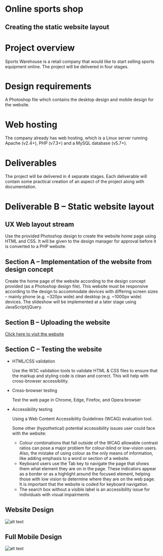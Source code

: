 <h1>Online sports shop</h1>
<h2>Creating the static website layout</h2>

# Project overview
<p>Sports Warehouse is a retail company that would like to start selling sports equipment online. The project will be delivered in four stages.</p>

# Design requirements
A Photoshop file which contains the desktop design and mobile design for the website.
# Web hosting 
The company already has web hosting, which is a Linux server running Apache (v2.4+), PHP (v7.3+) and a MySQL database (v5.7+).
# Deliverables
The project will be delivered in 4 separate stages. Each deliverable will contain some practical creation of an aspect of the project along with documentation.

# Deliverable B – Static website layout
<h2>UX Web layout stream</h2>
<p>Use the provided Photoshop design to create the website home page using HTML and CSS. It will be given to the design manager for approval before it is converted to a PHP website.</p>

<h2>Section A – Implementation of the website from design concept</h2>
<p>Create the home page of the website according to the design concept provided (as a
Photoshop design file). This website must be responsive according to the design to
accommodate devices with differing screen sizes – mainly phone (e.g. ~320px wide) and
desktop (e.g. ~1000px wide) devices.
The slideshow will be implemented at a later stage using JavaScript/jQuery.</p>

<h2>Section B – Uploading the website</h2>
<a href="http://sw-sport-warehouse.epizy.com/?i=1">Click here to visit the website</a>
<h2>Section C – Testing the website</h2>
<ul>
<li>HTML/CSS validation
<p>Use the W3C validation tools to validate HTML & CSS files to ensure that the
markup and styling code is clean and correct. This will help with cross-browser
accessibility.</p></li>
<li>Cross-browser testing
<p>Test the web page in Chrome, Edge, Firefox, and Opera browser</p></li>
<li>Accessibility testing
<p>Using a Web Content Accessibility Guidelines (WCAG) evaluation tool.</p></li>

<p>Some other (hypothetical) potential accessibility issues user could face with the website:</p>
<ul>
<li>Colour combinations that fall outside of the WCAG allowable contrast ratios can pose a major problem for
colour-blind or low-vision users. Also, the mistake of using colour as the only means of information, like adding emphasis to a word or section of a website.</li>
<li>Keyboard users use the Tab key to navigate the page
that shows them what element they are on in the page.
These indicators appear as a border or as a highlight
around the focused element, helping those with low
vision to determine where they are on the web page. It
is important that the website is coded for keyboard
navigation.</li>
<li>The search box without a visible label is an accessibility
issue for individuals with visual impairments</li>
</ul>
</ul>

<h2>Website Design</h2>

![alt text](https://github.com/KosarTalei/Online-sports-shop-layout/blob/main/Resources/design/sports-warehouse-desktop.jpg?raw=true)
<h2>Full Mobile Design</h2>

![alt text](https://github.com/KosarTalei/Online-sports-shop-layout/blob/main/Resources/design/sports-warehouse-mobile-full.jpg?raw=true)
